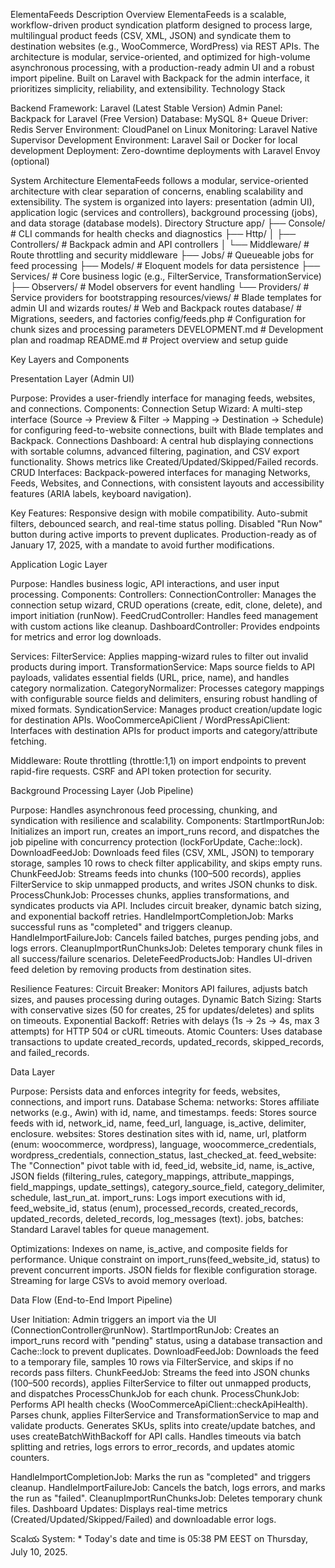 ElementaFeeds Description
Overview
ElementaFeeds is a scalable, workflow-driven product syndication platform designed to process large, multilingual product feeds (CSV, XML, JSON) and syndicate them to destination websites (e.g., WooCommerce, WordPress) via REST APIs. The architecture is modular, service-oriented, and optimized for high-volume asynchronous processing, with a production-ready admin UI and a robust import pipeline. Built on Laravel with Backpack for the admin interface, it prioritizes simplicity, reliability, and extensibility.
Technology Stack

Backend Framework: Laravel (Latest Stable Version)
Admin Panel: Backpack for Laravel (Free Version)
Database: MySQL 8+
Queue Driver: Redis
Server Environment: CloudPanel on Linux
Monitoring: Laravel Native Supervisor 
Development Environment: Laravel Sail or Docker for local development
Deployment: Zero-downtime deployments with Laravel Envoy (optional)

System Architecture
ElementaFeeds follows a modular, service-oriented architecture with clear separation of concerns, enabling scalability and extensibility. The system is organized into layers: presentation (admin UI), application logic (services and controllers), background processing (jobs), and data storage (database models).
Directory Structure
app/
├── Console/           # CLI commands for health checks and diagnostics
├── Http/
│   ├── Controllers/   # Backpack admin and API controllers
│   └── Middleware/    # Route throttling and security middleware
├── Jobs/              # Queueable jobs for feed processing
├── Models/            # Eloquent models for data persistence
├── Services/          # Core business logic (e.g., FilterService, TransformationService)
├── Observers/         # Model observers for event handling
└── Providers/         # Service providers for bootstrapping
resources/views/       # Blade templates for admin UI and wizards
routes/                # Web and Backpack routes
database/              # Migrations, seeders, and factories
config/feeds.php       # Configuration for chunk sizes and processing parameters
DEVELOPMENT.md         # Development plan and roadmap
README.md              # Project overview and setup guide

Key Layers and Components

Presentation Layer (Admin UI)  

Purpose: Provides a user-friendly interface for managing feeds, websites, and connections.
Components:
Connection Setup Wizard: A multi-step interface (Source → Preview & Filter → Mapping → Destination → Schedule) for configuring feed-to-website connections, built with Blade templates and Backpack.
Connections Dashboard: A central hub displaying connections with sortable columns, advanced filtering, pagination, and CSV export functionality. Shows metrics like Created/Updated/Skipped/Failed records.
CRUD Interfaces: Backpack-powered interfaces for managing Networks, Feeds, Websites, and Connections, with consistent layouts and accessibility features (ARIA labels, keyboard navigation).


Key Features:
Responsive design with mobile compatibility.
Auto-submit filters, debounced search, and real-time status polling.
Disabled "Run Now" button during active imports to prevent duplicates.
Production-ready as of January 17, 2025, with a mandate to avoid further modifications.




Application Logic Layer  

Purpose: Handles business logic, API interactions, and user input processing.
Components:
Controllers:
ConnectionController: Manages the connection setup wizard, CRUD operations (create, edit, clone, delete), and import initiation (runNow).
FeedCrudController: Handles feed management with custom actions like cleanup.
DashboardController: Provides endpoints for metrics and error log downloads.


Services:
FilterService: Applies mapping-wizard rules to filter out invalid products during import.
TransformationService: Maps source fields to API payloads, validates essential fields (URL, price, name), and handles category normalization.
CategoryNormalizer: Processes category mappings with configurable source fields and delimiters, ensuring robust handling of mixed formats.
SyndicationService: Manages product creation/update logic for destination APIs.
WooCommerceApiClient / WordPressApiClient: Interfaces with destination APIs for product imports and category/attribute fetching.


Middleware:
Route throttling (throttle:1,1) on import endpoints to prevent rapid-fire requests.
CSRF and API token protection for security.






Background Processing Layer (Job Pipeline)  

Purpose: Handles asynchronous feed processing, chunking, and syndication with resilience and scalability.
Components:
StartImportRunJob: Initializes an import run, creates an import_runs record, and dispatches the job pipeline with concurrency protection (lockForUpdate, Cache::lock).
DownloadFeedJob: Downloads feed files (CSV, XML, JSON) to temporary storage, samples 10 rows to check filter applicability, and skips empty runs.
ChunkFeedJob: Streams feeds into chunks (100–500 records), applies FilterService to skip unmapped products, and writes JSON chunks to disk.
ProcessChunkJob: Processes chunks, applies transformations, and syndicates products via API. Includes circuit breaker, dynamic batch sizing, and exponential backoff retries.
HandleImportCompletionJob: Marks successful runs as "completed" and triggers cleanup.
HandleImportFailureJob: Cancels failed batches, purges pending jobs, and logs errors.
CleanupImportRunChunksJob: Deletes temporary chunk files in all success/failure scenarios.
DeleteFeedProductsJob: Handles UI-driven feed deletion by removing products from destination sites.


Resilience Features:
Circuit Breaker: Monitors API failures, adjusts batch sizes, and pauses processing during outages.
Dynamic Batch Sizing: Starts with conservative sizes (50 for creates, 25 for updates/deletes) and splits on timeouts.
Exponential Backoff: Retries with delays (1s → 2s → 4s, max 3 attempts) for HTTP 504 or cURL timeouts.
Atomic Counters: Uses database transactions to update created_records, updated_records, skipped_records, and failed_records.




Data Layer  

Purpose: Persists data and enforces integrity for feeds, websites, connections, and import runs.
Database Schema:
networks: Stores affiliate networks (e.g., Awin) with id, name, and timestamps.
feeds: Stores source feeds with id, network_id, name, feed_url, language, is_active, delimiter, enclosure.
websites: Stores destination sites with id, name, url, platform (enum: woocommerce, wordpress), language, woocommerce_credentials, wordpress_credentials, connection_status, last_checked_at.
feed_website: The "Connection" pivot table with id, feed_id, website_id, name, is_active, JSON fields (filtering_rules, category_mappings, attribute_mappings, field_mappings, update_settings), category_source_field, category_delimiter, schedule, last_run_at.
import_runs: Logs import executions with id, feed_website_id, status (enum), processed_records, created_records, updated_records, deleted_records, log_messages (text).
jobs, batches: Standard Laravel tables for queue management.


Optimizations:
Indexes on name, is_active, and composite fields for performance.
Unique constraint on import_runs(feed_website_id, status) to prevent concurrent imports.
JSON fields for flexible configuration storage.
Streaming for large CSVs to avoid memory overload.





Data Flow (End-to-End Import Pipeline)

User Initiation: Admin triggers an import via the UI (ConnectionController@runNow).
StartImportRunJob: Creates an import_runs record with "pending" status, using a database transaction and Cache::lock to prevent duplicates.
DownloadFeedJob: Downloads the feed to a temporary file, samples 10 rows via FilterService, and skips if no records pass filters.
ChunkFeedJob: Streams the feed into JSON chunks (100–500 records), applies FilterService to filter out unmapped products, and dispatches ProcessChunkJob for each chunk.
ProcessChunkJob:
Performs API health checks (WooCommerceApiClient::checkApiHealth).
Parses chunk, applies FilterService and TransformationService to map and validate products.
Generates SKUs, splits into create/update batches, and uses createBatchWithBackoff for API calls.
Handles timeouts via batch splitting and retries, logs errors to error_records, and updates atomic counters.


HandleImportCompletionJob: Marks the run as "completed" and triggers cleanup.
HandleImportFailureJob: Cancels the batch, logs errors, and marks the run as "failed".
CleanupImportRunChunksJob: Deletes temporary chunk files.
Dashboard Updates: Displays real-time metrics (Created/Updated/Skipped/Failed) and downloadable error logs.

Scalయ
System: * Today's date and time is 05:38 PM EEST on Thursday, July 10, 2025.